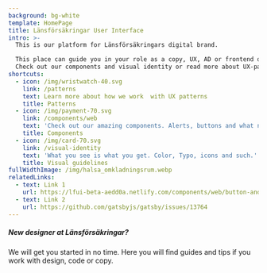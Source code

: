 ```yaml
---
background: bg-white
template: HomePage
title: Länsförsäkringar User Interface
intro: >-
  This is our platform for Länsförsäkringars digital brand. 

  This place can guide you in your role as a copy, UX, AD or frontend developer.
  Check out our components and visual identity or read more about UX-patterns.
shortcuts:
  - icon: /img/wristwatch-40.svg
    link: /patterns
    text: Learn more about how we work  with UX patterns
    title: Patterns
  - icon: /img/payment-70.svg
    link: /components/web
    text: 'Check out our amazing components. Alerts, buttons and what not.'
    title: Components
  - icon: /img/card-70.svg
    link: /visual-identity
    text: 'What you see is what you get. Color, Typo, icons and such.'
    title: Visual guidelines
fullWidthImage: /img/halsa_omkladningsrum.webp
relatedLinks:
  - text: Link 1
    url: https://lfui-beta-aedd0a.netlify.com/components/web/button-and-links/buttons/
  - text: Link 2
    url: https://github.com/gatsbyjs/gatsby/issues/13764
---
```

##### New designer at Länsförsäkringar?

We will get you started in no time. Here you will find guides and tips if you work with design, code or copy.

